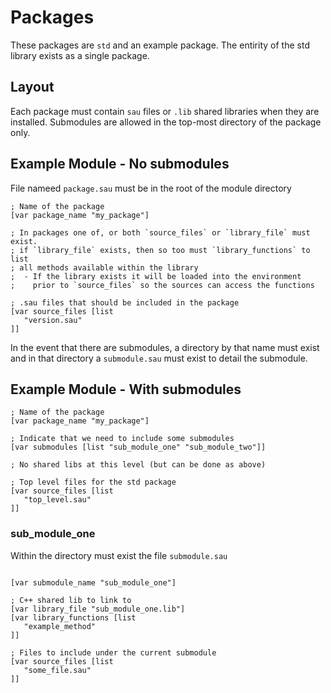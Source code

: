 # Packages

These packages are `std` and an example package. The entirity of the std library exists as a single package.

## Layout

Each package must contain `sau` files or `.lib` shared libraries when they are installed. Submodules are allowed in the top-most directory of the package only.


## Example Module - No submodules

File nameed `package.sau` must be in the root of the module directory

```
; Name of the package
[var package_name "my_package"]

; In packages one of, or both `source_files` or `library_file` must exist.
; if `library_file` exists, then so too must `library_functions` to list
; all methods available within the library
;  - If the library exists it will be loaded into the environment
;    prior to `source_files` so the sources can access the functions

; .sau files that should be included in the package
[var source_files [list
   "version.sau"
]]
```

In the event that there are submodules, a directory by that name must exist
and in that directory a `submodule.sau` must exist to detail the submodule.

## Example Module - With submodules

```
; Name of the package
[var package_name "my_package"]

; Indicate that we need to include some submodules
[var submodules [list "sub_module_one" "sub_module_two"]]

; No shared libs at this level (but can be done as above)

; Top level files for the std package
[var source_files [list
   "top_level.sau"
]]

```

### sub_module_one

Within the directory must exist the file `submodule.sau`

```

[var submodule_name "sub_module_one"]

; C++ shared lib to link to
[var library_file "sub_module_one.lib"]
[var library_functions [list
   "example_method"
]]

; Files to include under the current submodule
[var source_files [list
   "some_file.sau"
]]

```